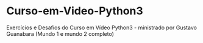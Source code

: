 # Curso-em-Video-Python3
Exercícios e Desafios do Curso em Vídeo Python3 - ministrado por Gustavo Guanabara
(Mundo 1 e mundo 2 completo)
